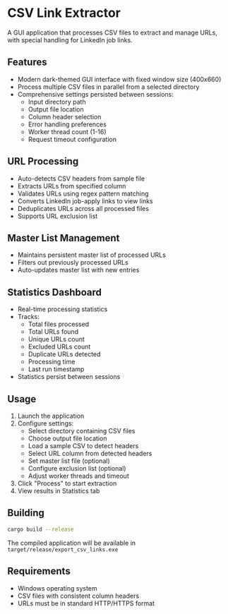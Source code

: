 # CSV Link Extractor

A GUI application that processes CSV files to extract and manage URLs, with special handling for LinkedIn job links.

## Features

- Modern dark-themed GUI interface with fixed window size (400x660)
- Process multiple CSV files in parallel from a selected directory
- Comprehensive settings persisted between sessions:
  - Input directory path
  - Output file location
  - Column header selection
  - Error handling preferences
  - Worker thread count (1-16)
  - Request timeout configuration

## URL Processing
- Auto-detects CSV headers from sample file
- Extracts URLs from specified column
- Validates URLs using regex pattern matching
- Converts LinkedIn job-apply links to view links
- Deduplicates URLs across all processed files
- Supports URL exclusion list

## Master List Management
- Maintains persistent master list of processed URLs
- Filters out previously processed URLs
- Auto-updates master list with new entries

## Statistics Dashboard
- Real-time processing statistics
- Tracks:
  - Total files processed
  - Total URLs found
  - Unique URLs count
  - Excluded URLs count
  - Duplicate URLs detected
  - Processing time
  - Last run timestamp
- Statistics persist between sessions

## Usage

1. Launch the application
2. Configure settings:
   - Select directory containing CSV files
   - Choose output file location
   - Load a sample CSV to detect headers
   - Select URL column from detected headers
   - Set master list file (optional)
   - Configure exclusion list (optional)
   - Adjust worker threads and timeout
3. Click "Process" to start extraction
4. View results in Statistics tab

## Building

```bash
cargo build --release
```

The compiled application will be available in `target/release/export_csv_links.exe`

## Requirements

- Windows operating system
- CSV files with consistent column headers
- URLs must be in standard HTTP/HTTPS format
